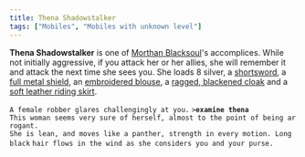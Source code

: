 ```yaml
---
title: Thena Shadowstalker
tags: ["Mobiles", "Mobiles with unknown level"]
---
```

**Thena Shadowstalker** is one of [Morthan
Blacksoul](Morthan_Blacksoul "wikilink")'s accomplices. While not
initially aggressive, if you attack her or her allies, she will remember
it and attack the next time she sees you. She loads 8 silver, a
[shortsword](shortsword "wikilink"), a [full metal
shield](full_metal_shield "wikilink"), an [embroidered
blouse](embroidered_blouse "wikilink"), a [ragged, blackened
cloak](ragged,_blackened_cloak "wikilink") and a [soft leather riding
skirt](soft_leather_riding_skirt "wikilink").

`A female robber glares challengingly at you.`
`>`**`examine thena`**
`This woman seems very sure of herself, almost to the point of being arrogant.`
`She is lean, and moves like a panther, strength in every motion. Long black`
`hair flows in the wind as she considers you and your purse.`
 